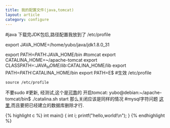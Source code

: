 ```yaml
---
title: 我的配置文件(java,tomcat)
layout: article
category: configure
---
```

#java
下载完JDK包后,路径配置我放到了 /etc/profile

export JAVA_HOME=/home/yubo/java/jdk1.8.0_31

export PATH=$PATH:$JAVA_HOME/bin
#tomcat
export CATALINA_HOME=~/apache-tomcat
export CLASSPATH=:$JAVA_HOME/lib:$CATALINA_HOME/lib
export PATH=$PATH:$CATALINA_HOME/bin
export PATH=E$
#生效 /etc/profile

	source /etc/profile

不要sudo
#更新,
经测试,这个是[可靠](http://blog.csdn.net/zhuying_linux/article/details/6583096)的
开启tomcat:
yubo@debian:~/apache-tomcat/bin$ ./catalina.sh start
那么关闭应该是同样的情况
#mysql字符问题
[这里](http://stackoverflow.com/questions/3513773/change-mysql-default-character-set-to-utf-8-in-my-cnf),而且要把已经建立的数据库删除才行.

{% highlight c %}
int main()
{
	int i;
	printf("hello,world!\n");
}
{% endhighlight %}


